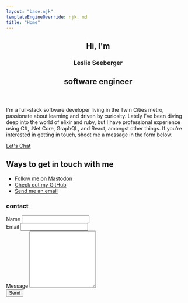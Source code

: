 ```yaml
---
layout: "base.njk"
templateEngineOverride: njk, md
title: "Home"
---
```


<body>
<section id="intro"  class="main_section">
    <article class="content">
        <header>
            <h2>Hi, I'm</h2>
            <h1 id="intro_name">Leslie Seeberger</h1>
            <h2>software engineer</h2>
        </header>
        <div>
            <p>
            I'm a full-stack software developer living in the Twin Cities metro, passionate about learning and driven by curiosity. Lately I've been diving deep into the world of elixir and ruby, but I have professional experience using C#, .Net Core, GraphQL, and React, amongst other things. If you're interested in getting in touch, shoot me a message in the form below.
            </p>
        </div>
        <footer>
            <a href="#contact" class="btn">Let's Chat</a>
        </footer>
    </article>
    <footer id="intro_footer">
        <h2 class="sr-only">Ways to get in touch with me</h2>
        <ul>
            <li>
                <a href="https://ruby.social/@leslie" target="_blank" alt="mastodon" rel="noopener" class="social-media_link">
                    <span class="sr-only">Follow me on Mastodon</span>
                    <i class="fab fa-mastodon social-media_icon"></i>
                </a>
            </li>
            <li>
                <a href="https://github.com/leslie-seeberger" target="_blank" alt="github" rel="noopener" class="social-media_link">
                    <span class="sr-only">Check out my GitHub</span>
                    <i class="fab fa-github-alt social-media_icon"></i>
                </a>
            </li>
            <li>
                <a href="mailto:leslie.c.seeberger@gmail.com" alt="email" rel="noopener" class="social-media_link">
                    <span class="sr-only">Send me an email</span>
                    <i class="fas fa-at social social-media_icon"></i>
                </a>
            </li>
        </ul>
    </footer>
</section>
<section id="contact" class="main_section">
    <article class="content">
<h1>contact</h1>
<form
  action="https://formspree.io/f/xknynndn"
  method="POST"
>
    <div class="form-input">
        <label for="contact_name">Name</label>
        <input id="contact_name" type="text" name="name" required>
    </div>
    <div class="form-input">
        <label for="contact_email">Email</label>
        <input id="contact_email" type="email" name="_replyto" required>
    </div>
    <div class="form-input">
        <label for="contact_message">Message</label>
        <textarea id="contact_message" name="message" rows="10" required></textarea>
    </div>
<button type="submit" class="btn">Send</button>

</form>
</article>
</section>
</body>

